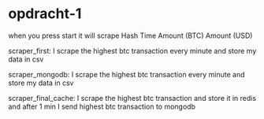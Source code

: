 # opdracht-1

 when you press start it will scrape 
 Hash
 Time
 Amount (BTC)
 Amount (USD)

 scraper_first: I scrape the highest btc transaction every minute   and store my data in csv

 scraper_mongodb: I scrape the highest btc transaction every minute and store my data in csv

 scraper_final_cache:  I scrape the highest btc transaction  and store it in redis and after 1 min I send highest btc transaction to mongodb
 
